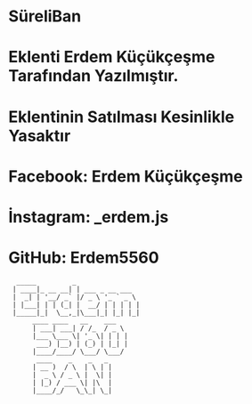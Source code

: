 
# SüreliBan 

# Eklenti Erdem Küçükçeşme Tarafından Yazılmıştır.

# Eklentinin Satılması Kesinlikle Yasaktır

# Facebook: Erdem Küçükçeşme

# İnstagram: _erdem.js

# GitHub: Erdem5560


      _____         _                     
     | ____|_ __ __| | ___ _ __ ___       
     |  _| | '__/ _` |/ _ \ '_ ` _ \      
     | |___| | | (_| |  __/ | | | | |     
     |_____|_|  \__,_|\___|_| |_| |_|     
          ____ ____   __    ___           
          | ___| ___| / /_  / _ \         
          |___ \___ \| '_ \| | | |        
           ___) |__) | (_) | |_| |        
          |____/____/ \___/ \___/         
           ____    _    _   _ 
          | __ )  / \  | \ | |
          |  _ \ / _ \ |  \| |
          | |_) / ___ \| |\  |
          |____/_/   \_\_| \_|              
